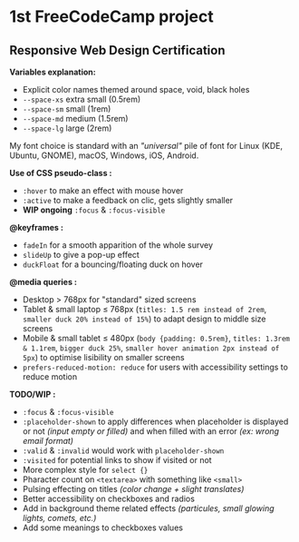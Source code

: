 # 1st FreeCodeCamp project 
## Responsive Web Design Certification

**Variables explanation:**
- Explicit color names themed around space, void, black holes
- ``--space-xs`` extra small (0.5rem)
- ``--space-sm`` small (1rem)
- ``--space-md`` medium (1.5rem)
- ``--space-lg`` large (2rem)

My font choice is standard with an *"universal"* pile of font for Linux (KDE, Ubuntu, GNOME), macOS, Windows, iOS, Android.

**Use of CSS pseudo-class :**
- ``:hover`` to make an effect with mouse hover
- ``:active`` to make a feedback on clic, gets slightly smaller
- **WIP ongoing** ``:focus`` & ``:focus-visible``


**@keyframes :**
- ``fadeIn`` for a smooth apparition of the whole survey 
- ``slideUp`` to give a pop-up effect
- ``duckFloat`` for a bouncing/floating duck on hover


**@media queries :**
- Desktop > 768px for "standard" sized screens
- Tablet & small laptop ≤ 768px (``titles: 1.5 rem instead of 2rem``, ``smaller duck 20% instead of 15%``) to adapt design to middle size screens
- Mobile & small tablet ≤ 480px (``body {padding: 0.5rem}``, ``titles: 1.3rem & 1.1rem``, ``bigger duck 25%``, ``smaller hover animation 2px instead of 5px``) to optimise lisibility on smaller screens
- ``prefers-reduced-motion: reduce`` for users with accessibility settings to reduce motion

**TODO/WIP :**
- ``:focus`` & ``:focus-visible``
- ``:placeholder-shown`` to apply differences when placeholder is displayed or not *(input empty or filled)* and when filled with an error *(ex: wrong email format)*
- ``:valid`` & ``:invalid`` would work with ``placeholder-shown``
- ``:visited`` for potential links to show if visited or not
- More complex style for ``select {}``
- Pharacter count on ``<textarea>`` with something like ``<small>``
- Pulsing effecting on titles *(color change + slight translates)*
- Better accessibility on checkboxes and radios
- Add in background theme related effects *(particules, small glowing lights, comets, etc.)*
- Add some meanings to checkboxes values
